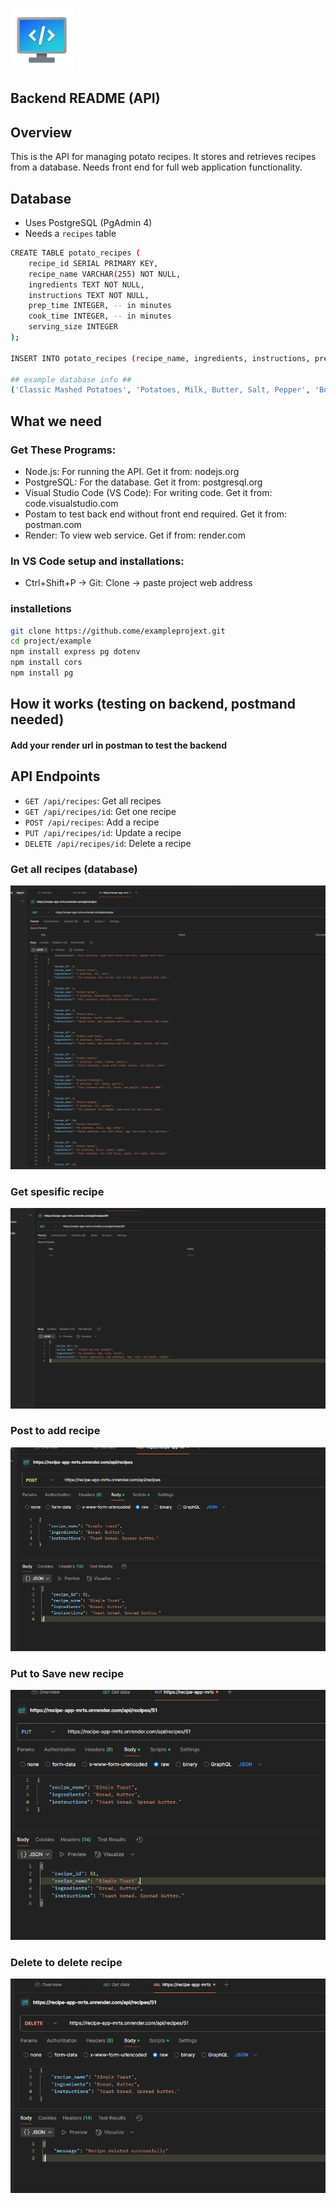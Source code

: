 ![alt text](image-3.png)

## Backend README (API)

## Overview

This is the API for managing potato recipes. It stores and retrieves recipes from a database. Needs front end for full web application functionality.

## Database

* Uses PostgreSQL (PgAdmin 4)
* Needs a `recipes` table

``` bash
CREATE TABLE potato_recipes (
    recipe_id SERIAL PRIMARY KEY,
    recipe_name VARCHAR(255) NOT NULL,
    ingredients TEXT NOT NULL,
    instructions TEXT NOT NULL,
    prep_time INTEGER, -- in minutes
    cook_time INTEGER, -- in minutes
    serving_size INTEGER
);

INSERT INTO potato_recipes (recipe_name, ingredients, instructions, prep_time, cook_time, serving_size) VALUES

## example database info ##
('Classic Mashed Potatoes', 'Potatoes, Milk, Butter, Salt, Pepper', 'Boil potatoes, mash with milk and butter, season.', 15, 20, 4), ...
```

## What we need
 
 ### Get These Programs:

* Node.js: For running the API. Get it from: nodejs.org
* PostgreSQL: For the database. Get it from: postgresql.org
* Visual Studio Code (VS Code): For writing code. Get it from: code.visualstudio.com
* Postam to test back end without front end required. Get it from: postman.com
* Render: To view web service. Get if from: render.com

### In VS Code setup and installations:
* Ctrl+Shift+P -> Git: Clone -> paste project web address
### installetions
``` bash
git clone https://github.come/exampleprojext.git
cd project/example
npm install express pg dotenv
npm install cors
npm install pg
```

## How it works (testing on backend, postmand needed)
#### Add your render url in postman to test the backend

## API Endpoints

* `GET /api/recipes`: Get all recipes
* `GET /api/recipes/id`: Get one recipe
* `POST /api/recipes`: Add a recipe
* `PUT /api/recipes/id`: Update a recipe
* `DELETE /api/recipes/id`: Delete a recipe

### Get all recipes (database)
![alt text](<Screenshot 2025-03-04 105121-1.png>)
### Get spesific recipe
![alt text](<Screenshot 2025-03-04 105139.png>)
### Post to add recipe
![alt text](<Screenshot 2025-03-04 105615.png>)
### Put to Save new recipe
![alt text](<Screenshot 2025-03-04 105710-2.png>)
### Delete to delete recipe
![alt text](<Screenshot 2025-03-04 105845.png>)
